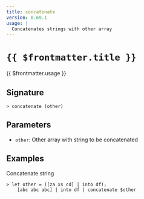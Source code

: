 ```yaml
---
title: concatenate
version: 0.69.1
usage: |
  Concatenates strings with other array
---
```


# <code>{{ $frontmatter.title }}</code>

<div style='white-space: pre-wrap;'>{{ $frontmatter.usage }}</div>

## Signature

```> concatenate (other)```

## Parameters

 -  `other`: Other array with string to be concatenated

## Examples

Concatenate string
```shell
> let other = ([za xs cd] | into df);
    [abc abc abc] | into df | concatenate $other
```
